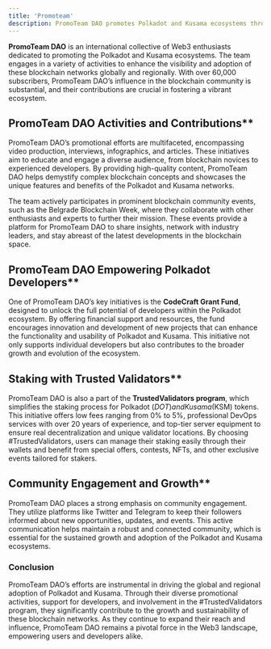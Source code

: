 ```yaml
---
title: 'Promoteam'
description: PromoTeam DAO promotes Polkadot and Kusama ecosystems through videos, articles, and events, engaging 60K+ subscribers worldwide.
---
```


**PromoTeam DAO** is an international collective of Web3 enthusiasts dedicated to promoting the Polkadot and Kusama ecosystems. The team engages in a variety of activities to enhance the visibility and adoption of these blockchain networks globally and regionally. With over 60,000 subscribers, PromoTeam DAO’s influence in the blockchain community is substantial, and their contributions are crucial in fostering a vibrant ecosystem.

## PromoTeam DAO Activities and Contributions**
PromoTeam DAO’s promotional efforts are multifaceted, encompassing video production, interviews, infographics, and articles. These initiatives aim to educate and engage a diverse audience, from blockchain novices to experienced developers. By providing high-quality content, PromoTeam DAO helps demystify complex blockchain concepts and showcases the unique features and benefits of the Polkadot and Kusama networks.

The team actively participates in prominent blockchain community events, such as the Belgrade Blockchain Week, where they collaborate with other enthusiasts and experts to further their mission. These events provide a platform for PromoTeam DAO to share insights, network with industry leaders, and stay abreast of the latest developments in the blockchain space.

## PromoTeam DAO Empowering Polkadot Developers**
One of PromoTeam DAO’s key initiatives is the **CodeCraft Grant Fund**, designed to unlock the full potential of developers within the Polkadot ecosystem. By offering financial support and resources, the fund encourages innovation and development of new projects that can enhance the functionality and usability of Polkadot and Kusama. This initiative not only supports individual developers but also contributes to the broader growth and evolution of the ecosystem.

## Staking with Trusted Validators**
PromoTeam DAO is also a part of the **TrustedValidators program**, which simplifies the staking process for Polkadot ($DOT) and Kusama ($KSM) tokens. This initiative offers low fees ranging from 0% to 5%, professional DevOps services with over 20 years of experience, and top-tier server equipment to ensure real decentralization and unique validator locations. By choosing #TrustedValidators, users can manage their staking easily through their wallets and benefit from special offers, contests, NFTs, and other exclusive events tailored for stakers.

## Community Engagement and Growth**
PromoTeam DAO places a strong emphasis on community engagement. They utilize platforms like Twitter and Telegram to keep their followers informed about new opportunities, updates, and events. This active communication helps maintain a robust and connected community, which is essential for the sustained growth and adoption of the Polkadot and Kusama ecosystems.

### Conclusion
PromoTeam DAO’s efforts are instrumental in driving the global and regional adoption of Polkadot and Kusama. Through their diverse promotional activities, support for developers, and involvement in the #TrustedValidators program, they significantly contribute to the growth and sustainability of these blockchain networks. As they continue to expand their reach and influence, PromoTeam DAO remains a pivotal force in the Web3 landscape, empowering users and developers alike.
